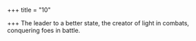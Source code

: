 +++
title = "10"

+++
The leader to a better state, the creator of light in combats,  
conquering foes in battle.  
